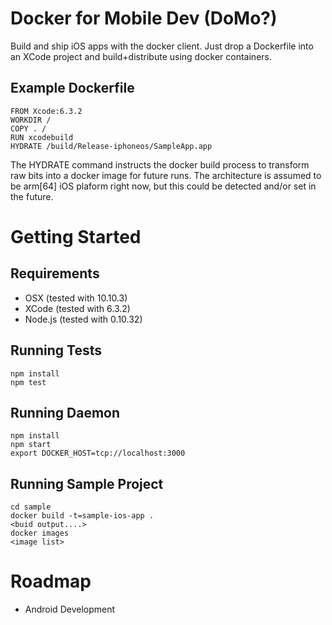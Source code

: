 # Docker for Mobile Dev (DoMo?)
Build and ship iOS apps with the docker client. Just drop a Dockerfile into an XCode project and build+distribute using docker containers.

## Example Dockerfile
```
FROM Xcode:6.3.2
WORKDIR /
COPY . /
RUN xcodebuild
HYDRATE /build/Release-iphoneos/SampleApp.app
```
The HYDRATE command instructs the docker build process to transform raw bits
into a docker image for future runs. The architecture is assumed to be arm[64] iOS plaform right now, but this could be detected and/or set in the future.

# Getting Started

## Requirements

  * OSX (tested with 10.10.3)
  * XCode (tested with 6.3.2)
  * Node.js (tested with 0.10.32)

## Running Tests

```
npm install 
npm test
```

## Running Daemon
```
npm install
npm start
export DOCKER_HOST=tcp://localhost:3000
```

## Running Sample Project
```
cd sample
docker build -t=sample-ios-app .
<buid output....>
docker images
<image list>
```

# Roadmap

  * Android Development